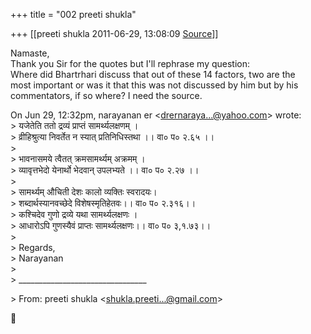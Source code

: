 +++
title = "002 preeti shukla"

+++
[[preeti shukla	2011-06-29, 13:08:09 [Source](https://groups.google.com/g/bvparishat/c/XQ3nMacGezM)]]



Namaste,  
Thank you Sir for the quotes but I'll rephrase my question:  
Where did Bhartrhari discuss that out of these 14 factors, two are the  
most important or was it that this was not discussed by him but by his  
commentators, if so where? I need the source.

On Jun 29, 12:32pm, narayanan er \<[drernaraya...@yahoo.com]()\> wrote:  
\> यजेतेति ततो द्रव्यं प्राप्तं सामर्थ्यलक्षणम् ।  
\> व्रीहिश्रुत्या निवर्तेत न स्यात् प्रतिनिधिस्तथा ।। वा० प० २.६५ ।।  
\>  
\> भावनासमये त्वैतत् क्रमसामर्थ्यम् अक्रमम् ।  
\> व्यावृत्तभेदो येनार्थो भेदवान् उपलभ्यते ।। वा० प० २.२७ ।।  
\>  
\> सामर्थ्यम् औचिती देशः कालो व्यक्तिः स्वरादयः।  
\> शब्दार्थस्यानवच्छेदे विशेषस्मृतिहेतवः।। वा० प० २.३१६।।  
\> कश्चिदेव गुणो द्रव्ये यथा सामर्थ्यलक्षणः ।  
\> आधारोऽपि गुणस्यैवं प्राप्तः सामर्थ्यलक्षणः।। वा० प० ३,१.७३।।    
\>  
\> Regards,  
\> Narayanan  
\>  
\> \_\_\_\_\_\_\_\_\_\_\_\_\_\_\_\_\_\_\_\_\_\_\_\_\_\_\_\_\_\_\_\_  

\> From: preeti shukla \<[shukla.preeti...@gmail.com]()\>



